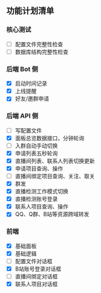 
## 功能计划清单

### 核心测试

- [ ] 配置文件完整性检查
- [ ] 数据库结构完整性检查

### 后端 Bot 侧

- [x] 启动时间记录
- [x] 上线提醒
- [x] 好友/邀群申请

### 后端 API 侧

- [ ] 写配置文件
- [x] 面板总览数据接口，分钟轮询
- [ ] 入群自动手动切换
- [x] 申请列表五秒轮询
- [x] 直播间列表、联系人列表切换更新
- [x] 申请项目查询、操作
- [ ] 直播间绑定项目查询、关注、取关
- [x] 群发
- [x] 直播检测工作模式切换
- [x] 直播检测账号登录
- [x] 联系人项目查询、操作
- [x] QQ、Q群、B站等资源跨域转发

### 前端

- [x] 基础面板
- [x] 基础逻辑
- [ ] 配置文件对话框
- [x] B站账号登录对话框
- [ ] 直播间绑定对话框
- [x] 联系人项目对话框